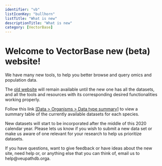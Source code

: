 ```yaml
---
identifier: "vb"
listIconKey: "bullhorn"
listTitle: "What is new"
descriptionTitle: "What is new"
category: [VectorBase]
---
```


<h1>Welcome to VectorBase new (beta) website!</h1>

<p>We have many new tools, to help you better browse and query omics and population data.</p>

<p>The <a href="https://www.vectorbase.org">old website</a> will remain available until the new one has all the datasets, and all the tools and resources with its corresponding desired functionalities working properly.</p>

<p>Follow this link <a href="https://www.vectorbase.org/legacy">[Data > Organisms > Data type summary]</a> to view a summary table of the currently available datasets for each species.</p>

<p>New datasets will start to be incorporated after the middle of this 2020 calendar year.  Please lets us know if you wish to submit a new data set or make us aware of one relevant for your research to help us prioritize datasets.</p>

<p>If you have questions, want to give feedback or have ideas about the new site, need help or, or anything else that you can think of, email us to help@veupathdb.orga.</p>  
  
</div>
